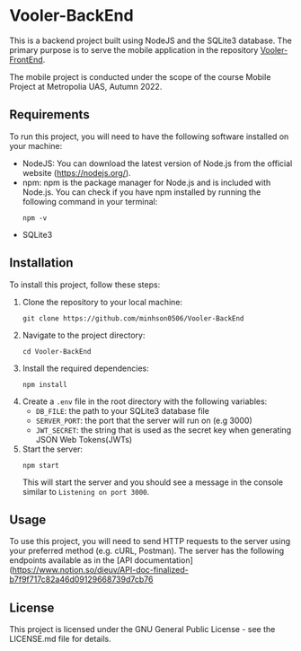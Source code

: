 # Vooler-BackEnd

This is a backend project built using NodeJS and the SQLite3 database. The primary purpose is to serve the mobile application in the repository 
[Vooler-FrontEnd](https://github.com/minhson0506/Vooler-FrontEnd).

The mobile project is conducted under the scope of the course Mobile Project at Metropolia UAS, Autumn 2022.

## Requirements

To run this project, you will need to have the following software installed on your machine:
  - NodeJS: You can download the latest version of Node.js from the official website (https://nodejs.org/).
  - npm: npm is the package manager for Node.js and is included with Node.js. You can check if you have npm installed by running the following command in your terminal: 
    ```
    npm -v
    ```
  - SQLite3

## Installation

To install this project, follow these steps:

1. Clone the repository to your local machine: 
   ```
   git clone https://github.com/minhson0506/Vooler-BackEnd
   ```
2. Navigate to the project directory: 
   ```
   cd Vooler-BackEnd
   ```
3. Install the required dependencies: 
   ```
   npm install
   ```
4. Create a `.env` file in the root directory with the following variables:
      - `DB_FILE`: the path to your SQLite3 database file
      - `SERVER_PORT`: the port that the server will run on (e.g 3000)
      - `JWT_SECRET`: the string that is used as the secret key when generating JSON Web Tokens(JWTs)
5. Start the server: 
   ```
   npm start
   ```
   This will start the server and you should see a message in the console similar to `Listening on port 3000`.

## Usage

To use this project, you will need to send HTTP requests to the server using your preferred method (e.g. cURL, Postman). 
The server has the following endpoints available as in the [API documentation](https://www.notion.so/dieuv/API-doc-finalized-b7f9f717c82a46d09129668739d7cb76

## License

This project is licensed under the GNU General Public License - see the LICENSE.md file for details.    